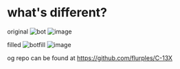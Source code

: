 # what's different?

original
![bot](https://user-images.githubusercontent.com/74197000/182288779-08ef9938-500f-42d7-b6bc-cd5ecf690ca0.png)
![image](https://user-images.githubusercontent.com/74197000/182289318-3326f797-01a8-4297-a548-3a3edde928f3.png)

filled
![botfill](https://user-images.githubusercontent.com/74197000/182288780-3a1486d3-69c3-4c66-ab2c-fcae00e832d7.png)
![image](https://user-images.githubusercontent.com/74197000/182289285-da78e60c-3aa5-482e-898c-54b646e70f74.png)

og repo can be found at https://github.com/flurples/C-13X
